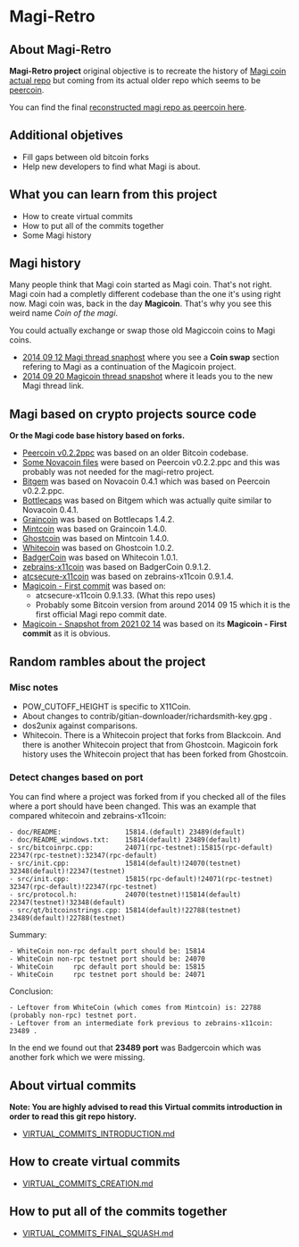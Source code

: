 # Magi-Retro

## About Magi-Retro

**Magi-Retro project** original objective is to recreate the history of [Magi coin actual repo](https://github.com/magi-dev/magi) but coming from its actual older repo which seems to be [peercoin](https://github.com/magi-retro/peercoin).

You can find the final [reconstructed magi repo as peercoin here](https://github.com/magi-retro/peercoin).

## Additional objetives

- Fill gaps between old bitcoin forks
- Help new developers to find what Magi is about.

## What you can learn from this project

- How to create virtual commits
- How to put all of the commits together
- Some Magi history

## Magi history

Many people think that Magi coin started as Magi coin.
That's not right. Magi coin had a completly different codebase than the one it's using right now.
Magi coin was, back in the day **Magicoin**. That's why you see this weird name *Coin of the magi*.

You could actually exchange or swap those old Magiccoin coins to Magi coins.

- [2014 09 12 Magi thread snaphost](https://web.archive.org/web/20140912075652/https://bitcointalk.org/index.php?topic=735170.0) where you see a **Coin swap** section refering to Magi as a continuation of the Magicoin project.
- [2014 09 20 Magicoin thread snapshot](https://web.archive.org/web/20140920014622/https://bitcointalk.org/index.php?topic=548368.0) where it leads you to the new Magi thread link.

## Magi based on crypto projects source code

**Or the Magi code base history based on forks.**

- [Peercoin v0.2.2ppc](https://github.com/magi-retro/peercoin/commits/v0.2.2ppc/) was based on an older Bitcoin codebase.
- [Some Novacoin files](https://github.com/magi-retro/peercoin/commits/MANUAL-FORK-PEERCOIN-NOVACOIN/) were based on Peercoin v0.2.2.ppc and this was probably was not needed for the magi-retro project.
- [Bitgem](https://github.com/magi-retro/peercoin/commits/MANUAL-FORK-NOVACOIN-BITGEM/) was based on Novacoin 0.4.1 which was based on Peercoin v0.2.2.ppc.
- [Bottlecaps](https://github.com/magi-retro/peercoin/commits/MANUAL-FORK-BITGEM-BOTTLECAP/) was based on Bitgem which was actually quite similar to Novacoin 0.4.1.
- [Graincoin](https://github.com/magi-retro/peercoin/commits/MANUAL-FORK-BOTTLECAPS-GRAINCOIN/) was based on Bottlecaps 1.4.2.
- [Mintcoin](https://github.com/magi-retro/peercoin/commits/MANUAL-FORK-GRAINCOIN-MINTCOIN/) was based on Graincoin 1.4.0.
- [Ghostcoin](https://github.com/magi-retro/peercoin/commits/MANUAL-FORK-MINTCOIN-GHOSTCOIN/) was based on Mintcoin 1.4.0.
- [Whitecoin](https://github.com/magi-retro/peercoin/commits/MANUAL-FORK-GHOSTCOIN-WHITECOIN/) was based on Ghostcoin 1.0.2.
- [BadgerCoin](https://github.com/magi-retro/peercoin/commits/MANUAL-FORK-WHITECOIN-BADGERCOIN/) was based on Whitecoin 1.0.1.
- [zebrains-x11coin](https://github.com/magi-retro/peercoin/commits/MANUAL-FORK-BADGERCOIN-ZEBRAINSX11/) was based on BadgerCoin 0.9.1.2.
- [atcsecure-x11coin](https://github.com/magi-retro/peercoin/commits/MANUAL-FORK-ZEBRAINSX11-ATCSECUREX11/) was based on zebrains-x11coin 0.9.1.4.
- [Magicoin - First commit](https://github.com/magi-retro/peercoin/commits/MANUAL-FORK-X11COIN-MAGIv2/) was based on:
    - atcsecure-x11coin 0.9.1.33. (What this repo uses)
    - Probably some Bitcoin version from around 2014 09 15 which it is the first official Magi repo commit date.
- [Magicoin - Snapshot from 2021 02 14](https://github.com/magi-retro/peercoin/commits/MAGI-2021-02-14/) was based on its **Magicoin - First commit** as it is obvious.

## Random rambles about the project

### Misc notes

- POW_CUTOFF_HEIGHT is specific to X11Coin.
- About changes to contrib/gitian-downloader/richardsmith-key.gpg .
- dos2unix against comparisons.
- Whitecoin. There is a Whitecoin project that forks from Blackcoin. And there is another Whitecoin project that from Ghostcoin. Magicoin fork history uses the Whitecoin project that has been forked from Ghostcoin.

### Detect changes based on port

You can find where a project was forked from if you checked all of the files where a port should have been changed. This was an example that compared whitecoin and zebrains-x11coin:

    - doc/README:                15814.(default) 23489(default)
    - doc/README_windows.txt:    15814(default) 23489(default)
    - src/bitcoinrpc.cpp:        24071(rpc-testnet):15815(rpc-default) 22347(rpc-testnet):32347(rpc-default)
    - src/init.cpp:              15814(default)!24070(testnet) 32348(default)!22347(testnet)
    - src/init.cpp:              15815(rpc-default)!24071(rpc-testnet) 32347(rpc-default)!22347(rpc-testnet)
    - src/protocol.h:            24070(testnet)!15814(default) 22347(testnet)!32348(default)
    - src/qt/bitcoinstrings.cpp: 15814(default)!22788(testnet) 23489(default)!22788(testnet)

Summary:

    - WhiteCoin non-rpc default port should be: 15814
    - WhiteCoin non-rpc testnet port should be: 24070
    - WhiteCoin     rpc default port should be: 15815
    - WhiteCoin     rpc testnet port should be: 24071

Conclusion:

    - Leftover from WhiteCoin (which comes from Mintcoin) is: 22788 (probably non-rpc) testnet port.
    - Leftover from an intermediate fork previous to zebrains-x11coin: 23489 .

In the end we found out that **23489 port** was Badgercoin which was another fork which we were missing.

## About virtual commits

**Note: You are highly advised to read this Virtual commits introduction in order to read this git repo history.**

- [VIRTUAL_COMMITS_INTRODUCTION.md](VIRTUAL_COMMITS_INTRODUCTION.md)

## How to create virtual commits

- [VIRTUAL_COMMITS_CREATION.md](VIRTUAL_COMMITS_CREATION.md)

## How to put all of the commits together

- [VIRTUAL_COMMITS_FINAL_SQUASH.md](VIRTUAL_COMMITS_FINAL_SQUASH.md)

